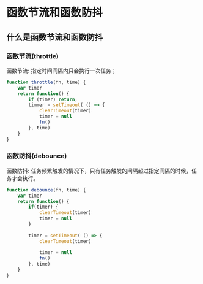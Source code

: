 # 函数节流和函数防抖

## 什么是函数节流和函数防抖

### 函数节流(throttle)

函数节流: 指定时间间隔内只会执行一次任务；

```js
function throttle(fn, time) {
    var timer
    return function() {
        if (timer) return;
        timmer = setTimeout( () => {
            clearTimeout(timer)
            timer = null
            fn()
        }, time)
    }
}
```



### 函数防抖(debounce)

函数防抖: 任务频繁触发的情况下，只有任务触发的间隔超过指定间隔的时候，任务才会执行。

```js
function debounce(fn, time) {
    var timer
    return function() {
        if(timer) {
            clearTimeout(timer)
            timer = null
        }
        
        timer = setTimeout( () => {
            clearTimeout(timer)
            
            timer = null
            fn()
        }, time)
    }
}
```

